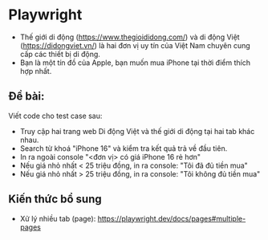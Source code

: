 # Playwright
- Thế giới di động (https://www.thegioididong.com/) và di động Việt (https://didongviet.vn/) là hai đơn vị uy tín của Việt Nam chuyên cung cấp các thiết bị di động.
- Bạn là một tín đồ của Apple, bạn muốn mua iPhone tại thời điểm thích hợp nhất.
## Đề bài:
Viết code cho test case sau:
- Truy cập hai trang web Di động Việt và thế giới di động tại hai tab khác nhau.
- Search từ khoá "iPhone 16" và kiểm tra kết quả trả về đầu tiên.
- In ra ngoài console "<đơn vị> có giá iPhone 16 rẻ hơn"
- Nếu giá nhỏ nhất < 25 triệu đồng, in ra console: "Tôi đã đủ tiền mua"
- Nếu giá nhỏ nhất > 25 triệu đồng, in ra console: "Tôi không đủ tiền mua"

## Kiến thức bổ sung
- Xử lý nhiều tab (page): https://playwright.dev/docs/pages#multiple-pages